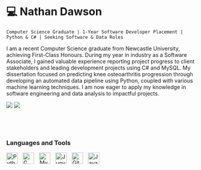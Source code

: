 #  💻 Nathan Dawson

`Computer Science Graduate | 1-Year Software Developer Placement | Python & C# | Seeking Software & Data Roles`

I am a recent Computer Science graduate from Newcastle University, achieving First-Class Honours. During my year in industry as a Software Associate, I gained valuable experience reporting project progress to client stakeholders and leading development projects using C# and MySQL. My dissertation focused on predicting knee osteoarthritis progression through developing an automated data pipeline using Python, coupled with various machine learning techniques. I am now eager to apply my knowledge in software engineering and data analysis to impactful projects.

<a href="https://www.nathandawson.dev/"><img src="https://img.shields.io/badge/Website-1f425f?style=for-the-badge&logo=googlechrome&logoColor=white" /></a>
<a href= "https://www.linkedin.com/in/nathan-dawson-dev/"><img src="https://img.shields.io/badge/LinkedIn-0077B5?style=for-the-badge&logo=linkedin&logoColor=white)" /></a>

#

<br/>

### Languages and Tools
<img align="left" alt="Python" width="30px" style="padding-right:10px;" src="https://cdn.jsdelivr.net/gh/devicons/devicon/icons/python/python-plain.svg" />
<img align="left" alt="C Sharp" width="30px" style="padding-right:10px;" src="https://cdn.jsdelivr.net/gh/devicons/devicon/icons/csharp/csharp-original.svg" />
<img align="left" alt="MySQL" width="30px" style="padding-right:10px;" src="https://cdn.jsdelivr.net/gh/devicons/devicon/icons/mysql/mysql-original.svg" />
<img align="left" alt="Jupyter" width="30px" style="padding-right:10px;" src="https://cdn.jsdelivr.net/gh/devicons/devicon/icons/jupyter/jupyter-original-wordmark.svg" />
<img align="left" alt="GitHub" width="30px" style="padding-right:10px;" src="https://cdn.jsdelivr.net/gh/devicons/devicon/icons/github/github-original.svg" />
<img align="left" alt="Java" width="30px" style="padding-right:10px;" src="https://cdn.jsdelivr.net/gh/devicons/devicon/icons/java/java-original.svg"/>

<br/>
